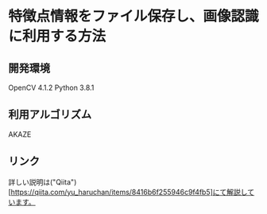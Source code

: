 # 特徴点情報をファイル保存し、画像認識に利用する方法

## 開発環境
OpenCV 4.1.2
Python 3.8.1

## 利用アルゴリズム
AKAZE

## リンク
詳しい説明は("Qiita")[https://qiita.com/yu_haruchan/items/8416b6f255946c9f4fb5]にて解説しています。
